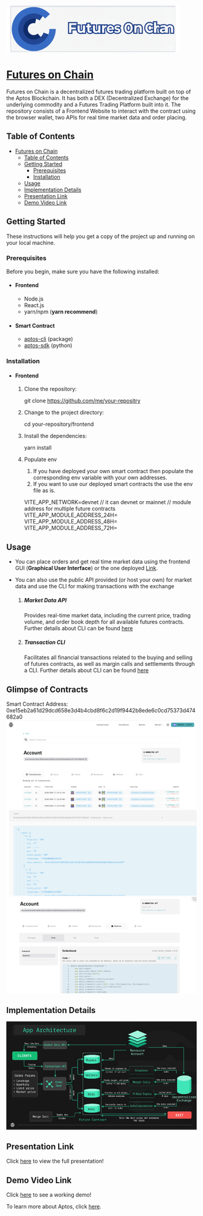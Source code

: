 <img src="./images/futures0xc.svg"></img> 

# [Futures on Chain](https://github.com/t-Team-18/futures0xC)


Futures on Chain is a decentralized futures trading platform built on top of the Aptos Blockchain. It has both a DEX (Decentralized Exchange) for the underlying commodity and a Futures Trading Platform built into it. The repository consists of a Frontend Website to interact with the contract using the browser wallet, two APIs for real time market data and order placing.

## Table of Contents

- [Futures on Chain](#futures-on-chain)
  - [Table of Contents](#table-of-contents)
  - [Getting Started](#getting-started)
    - [Prerequisites](#prerequisites)
    - [Installation](#installation)
  - [Usage](#usage)
  - [Implementation Details](#implementation-details)
  - [Presentation Link](#presentation-link)
  - [Demo Video Link](#demo-video-link)

## Getting Started

These instructions will help you get a copy of the project up and running on your local machine.

### Prerequisites

  Before you begin, make sure you have the following installed:
  - #### Frontend
    - Node.js
    - React.js
    - yarn/npm (**yarn recommend**)
  - #### Smart Contract
    - [aptos-cli](https://aptos.dev/tools/aptos-cli/) (package)
    - [aptos-sdk](https://aptos.dev/sdks/python-sdk) (python)
### Installation
- #### Frontend
  1. Clone the repository:

      
      git clone https://github.com/me/your-repositry
      

  2. Change to the project directory:

      
      cd your-repository/frontend
      

  3. Install the dependencies:

      
      yarn install
      
  4. Populate env 
     1. If you have deployed your own smart contract then populate the corresponding env variable with your own addresses.
     2. If you want to use our deployed smart contracts the use the env file as is.
     
      VITE_APP_NETWORK=devnet // it can devnet or mainnet
      // module address for multiple future contracts
      VITE_APP_MODULE_ADDRESS_24H=
      VITE_APP_MODULE_ADDRESS_48H=
      VITE_APP_MODULE_ADDRESS_72H=
     

## Usage

- You can place orders and get real time market data using the frontend GUI (**Graphical User Interface**) or the one deployed [Link](https://028759426b4133e311a665806dc439fe6d276bd886fbb14b.vercel.app/).

- You can also use the public API provided (or host your own) for market data and use the CLI for making transactions with the exchange  
    1. ##### Market Data API
        Provides real-time market data, including the current price, trading volume, and order book depth for all available futures contracts.
Further details about CLI can be found [here](https://github.com/t-Team-18/futures0xC/tree/main/market-api/README.md)
    1. ##### Transaction CLI
        Facilitates all financial transactions related to the buying and selling of futures contracts, as well as margin calls and settlements through a CLI.
Further details about CLI can be found [here](https://github.com/t-Team-18/futures0xC/tree/main/transaction-api/README.md)

## Glimpse of Contracts
Smart Contract Address: 0xe15eb2a61d29dcd658e3d4b4cbd8f6c2d19f9442b8ede6c0cd75373d474682a0
![Contract Image 1](./images/contract_1.png)
![Contract Image 2](./images/contract_2.png)
![Contract Image 3](./images/contract_3.png)

## Implementation Details

![App Architecture](./images/app_arch.png)

## Presentation Link

Click [here](https://drive.google.com/file/d/19EcxHgoRgxPj2fVTqyghJm2dEKWvlDyh/view?usp=sharing) to view the full presentation!

## Demo Video Link
Click [here](https://drive.google.com/file/d/1S7TsyNjqOf85gCzZZN_qazOKyxxFSftp/view?usp=sharing) to see a working demo!

To learn more about Aptos, click [here](https://aptos.dev/).
